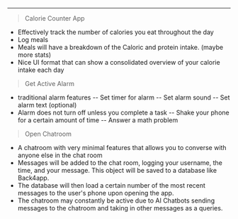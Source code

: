 ---

> Calorie Counter App
- Effectively track the number of calories you eat throughout the day
- Log meals
- Meals will have a breakdown of the Caloric and protein intake. (maybe more stats)
- Nice UI format that can show a consolidated overview of your calorie intake each day


> Get Active Alarm
- traditional alarm features
-- Set timer for alarm
-- Set alarm sound
-- Set alarm text (optional)
- Alarm does not turn off unless you complete a task
-- Shake your phone for a certain amount of time
-- Answer a math problem

> Open Chatroom
- A chatroom with very minimal features that allows you to converse with anyone else in the chat room
- Messages will be added to the chat room, logging your username, the time, and your message. This object will be saved to a database like Back4app.
- The database will then load a certain number of the most recent messages to the user's phone upon opening the app.
- The chatroom may constantly be active due to AI Chatbots sending messages to the chatroom and taking in other messages as a queries.
